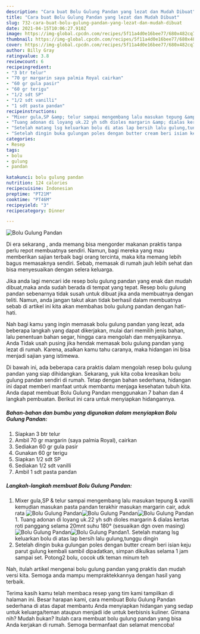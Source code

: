 ```yaml
---
description: "Cara buat Bolu Gulung Pandan yang lezat dan Mudah Dibuat"
title: "Cara buat Bolu Gulung Pandan yang lezat dan Mudah Dibuat"
slug: 732-cara-buat-bolu-gulung-pandan-yang-lezat-dan-mudah-dibuat
date: 2021-04-15T10:06:27.910Z
image: https://img-global.cpcdn.com/recipes/5f11a4d0e16bee77/680x482cq70/bolu-gulung-pandan-foto-resep-utama.jpg
thumbnail: https://img-global.cpcdn.com/recipes/5f11a4d0e16bee77/680x482cq70/bolu-gulung-pandan-foto-resep-utama.jpg
cover: https://img-global.cpcdn.com/recipes/5f11a4d0e16bee77/680x482cq70/bolu-gulung-pandan-foto-resep-utama.jpg
author: Billy Gray
ratingvalue: 3.8
reviewcount: 6
recipeingredient:
- "3 btr telur"
- "70 gr margarin saya palmia Royal cairkan"
- "60 gr gula pasir"
- "60 gr terigu"
- "1/2 sdt SP"
- "1/2 sdt vanilli"
- "1 sdt pasta pandan"
recipeinstructions:
- "Mixer gula,SP &amp; telur sampai mengembang lalu masukan tepung &amp; vanilli kemudian masukan pasta pandan terakhir masukan margarin cair, aduk rata"
- "Tuang adonan di loyang uk.22 yh sdh dioles margarin &amp; dialas kertas roti panggang selama 20mnt suhu 180° (sesuaikan dgn oven masing)"
- "Setelah matang lsg keluarkan bolu di atas lap bersih lalu gulung,tunggu dingin"
- "Setelah dingin buka gulungan poles dengan butter cream beri isian keju parut gulung kembali sambil dipadatkan, simpan dikulkas selama 1 jam sampai set. Potong2 bolu, cocok utk teman minum teh"
categories:
- Resep
tags:
- bolu
- gulung
- pandan

katakunci: bolu gulung pandan 
nutrition: 124 calories
recipecuisine: Indonesian
preptime: "PT21M"
cooktime: "PT46M"
recipeyield: "3"
recipecategory: Dinner

---
```



![Bolu Gulung Pandan](https://img-global.cpcdn.com/recipes/5f11a4d0e16bee77/680x482cq70/bolu-gulung-pandan-foto-resep-utama.jpg)

Di era  sekarang , anda memang bisa mengorder makanan praktis tanpa perlu repot membuatnya sendiri. Namun, bagi mereka yang mau memberikan sajian terbaik bagi orang tercinta, maka kita memang lebih bagus memasaknya sendiri. Sebab, memasak di rumah jauh lebih sehat dan bisa menyesuaikan dengan selera keluarga.

Jika anda lagi mencari ide resep bolu gulung pandan yang enak dan mudah dibuat,maka anda sudah berada di tempat yang tepat. Resep bolu gulung pandan  sebenarnya tidak susah untuk dibuat jika anda membuatnya dengan teliti. Namun, anda jangan takut akan tidak berhasil dalam membuatnya 
sebab di artikel ini kita akan membahas bolu gulung pandan dengan hati-hati.  



Nah bagi kamu yang ingin memasak bolu gulung pandan yang lezat, ada beberapa langkah yang dapat dikerjakan, mulai dari memilih jenis bahan, lalu penentuan bahan segar, hingga cara mengolah dan menyajikannya. Anda Tidak usah pusing jika hendak memasak bolu gulung pandan yang lezat di rumah. Karena, asalkan kamu  tahu caranya, maka hidangan ini bisa menjadi sajian yang istimewa.

Di bawah ini, ada beberapa cara praktis  dalam mengolah resep bolu gulung pandan yang siap dihidangkan. Sekarang, yuk kita coba kreasikan bolu gulung pandan sendiri di rumah. Tetap dengan bahan sederhana, hidangan ini dapat memberi manfaat untuk membantu menjaga kesehatan tubuh kita. Anda dapat membuat Bolu Gulung Pandan menggunakan 7 bahan dan 4 langkah pembuatan. Berikut ini cara untuk menyiapkan hidangannya.

<!--inarticleads1-->

##### Bahan-bahan dan bumbu yang digunakan dalam menyiapkan Bolu Gulung Pandan:

1. Siapkan 3 btr telur
1. Ambil 70 gr margarin (saya palmia Royal), cairkan
1. Sediakan 60 gr gula pasir
1. Gunakan 60 gr terigu
1. Siapkan 1/2 sdt SP
1. Sediakan 1/2 sdt vanilli
1. Ambil 1 sdt pasta pandan




<!--inarticleads2-->

##### Langkah-langkah membuat Bolu Gulung Pandan:

1. Mixer gula,SP &amp; telur sampai mengembang lalu masukan tepung &amp; vanilli kemudian masukan pasta pandan terakhir masukan margarin cair, aduk rata
<img src="https://img-global.cpcdn.com/steps/644271aeb0d7e0c3/160x128cq70/bolu-gulung-pandan-langkah-memasak-1-foto.jpg" alt="Bolu Gulung Pandan"><img src="https://img-global.cpcdn.com/steps/eb5cafca4b233b29/160x128cq70/bolu-gulung-pandan-langkah-memasak-1-foto.jpg" alt="Bolu Gulung Pandan"><img src="https://img-global.cpcdn.com/steps/802a8cedb2d118de/160x128cq70/bolu-gulung-pandan-langkah-memasak-1-foto.jpg" alt="Bolu Gulung Pandan">1. Tuang adonan di loyang uk.22 yh sdh dioles margarin &amp; dialas kertas roti panggang selama 20mnt suhu 180° (sesuaikan dgn oven masing)
<img src="https://img-global.cpcdn.com/steps/9de57f26fab1ab00/160x128cq70/bolu-gulung-pandan-langkah-memasak-2-foto.jpg" alt="Bolu Gulung Pandan"><img src="https://img-global.cpcdn.com/steps/61ba48ca66743562/160x128cq70/bolu-gulung-pandan-langkah-memasak-2-foto.jpg" alt="Bolu Gulung Pandan">1. Setelah matang lsg keluarkan bolu di atas lap bersih lalu gulung,tunggu dingin
1. Setelah dingin buka gulungan poles dengan butter cream beri isian keju parut gulung kembali sambil dipadatkan, simpan dikulkas selama 1 jam sampai set. Potong2 bolu, cocok utk teman minum teh




Nah, itulah artikel mengenai  bolu gulung pandan  yang praktis dan mudah versi kita. Semoga anda mampu mempraktekkannya dengan hasil yang terbaik. 

Terima kasih kamu telah membaca resep yang tim kami tampilkan di halaman ini. Besar harapan kami, cara membuat  Bolu Gulung Pandan sederhana di atas dapat membantu Anda menyiapkan hidangan yang sedap untuk keluarga/teman ataupun menjadi ide untuk berbisnis kuliner. Gimana nih? Mudah bukan? Itulah cara membuat bolu gulung pandan yang bisa Anda kerjakan di rumah. Semoga bermanfaat dan selamat mencoba!

